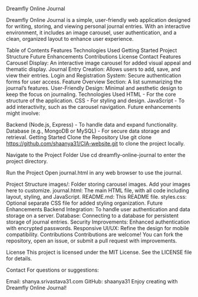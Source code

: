 Dreamfly Online Journal

Dreamfly Online Journal is a simple, user-friendly web application designed for writing, storing, and viewing personal journal entries. With an interactive environment, it includes an image carousel, user authentication, and a clean, organized layout to enhance user experience.

Table of Contents
Features
Technologies Used
Getting Started
Project Structure
Future Enhancements
Contributions
License
Contact
Features
Carousel Display: An interactive image carousel for added visual appeal and thematic display.
Journal Entry Creation: Allows users to add, save, and view their entries.
Login and Registration System: Secure authentication forms for user access.
Feature Overview Section: A list summarizing the journal’s features.
User-Friendly Design: Minimal and aesthetic design to keep the focus on journaling.
Technologies Used
HTML - For the core structure of the application.
CSS - For styling and design.
JavaScript - To add interactivity, such as the carousel navigation.
Future enhancements might involve:

Backend (Node.js, Express) - To handle data and expand functionality.
Database (e.g., MongoDB or MySQL) - For secure data storage and retrieval.
Getting Started
Clone the Repository
Use git clone https://github.com/shaanya31/CIA-website.git to clone the project locally.

Navigate to the Project Folder
Use cd dreamfly-online-journal to enter the project directory.

Run the Project
Open journal.html in any web browser to use the journal.

Project Structure
images/: Folder storing carousel images. Add your images here to customize.
journal.html: The main HTML file, with all code including layout, styling, and JavaScript.
README.md: This README file.
styles.css: Optional separate CSS file for added styling organization.
Future Enhancements
Backend Integration: To handle user authentication and data storage on a server.
Database: Connecting to a database for persistent storage of journal entries.
Security Improvements: Enhanced authentication with encrypted passwords.
Responsive UI/UX: Refine the design for mobile compatibility.
Contributions
Contributions are welcome! You can fork the repository, open an issue, or submit a pull request with improvements.

License
This project is licensed under the MIT License. See the LICENSE file for details.

Contact
For questions or suggestions:

Email: shanya.srivastava31.com
GitHub: shaanya31
Enjoy creating with Dreamfly Online Journal!

